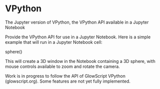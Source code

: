 # VPython
The Jupyter version of VPython, the VPython API available in a Jupyter Notebook

Provide the VPython API for use in a Jupyter Notebook. Here is a simple example that will run in a Jupyter Notebook cell:

sphere()

This will create a 3D window in the Notebook containing a 3D sphere, with mouse controls available to zoom and rotate the camera.

Work is in progress to follow the API of GlowScript VPython (glowscript.org). Some features are not yet fully implemented.
